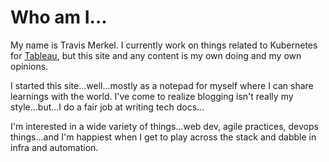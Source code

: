 # Who am I...

My name is Travis Merkel. I currently work on things related to Kubernetes for [Tableau](https://www.tableau.com), but this site and any content is my own doing and my own opinions.

I started this site...well...mostly as a notepad for myself where I can share learnings with the world. I've come to realize blogging isn't really my style...but...I do a fair job at writing tech docs...

I'm interested in a wide variety of things...web dev, agile practices, devops things...and I'm happiest when I get to play across the stack and dabble in infra and automation.
